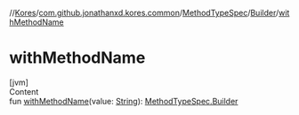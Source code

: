 //[Kores](../../../index.md)/[com.github.jonathanxd.kores.common](../../index.md)/[MethodTypeSpec](../index.md)/[Builder](index.md)/[withMethodName](with-method-name.md)



# withMethodName  
[jvm]  
Content  
fun [withMethodName](with-method-name.md)(value: [String](https://kotlinlang.org/api/latest/jvm/stdlib/kotlin/-string/index.html)): [MethodTypeSpec.Builder](index.md)  



